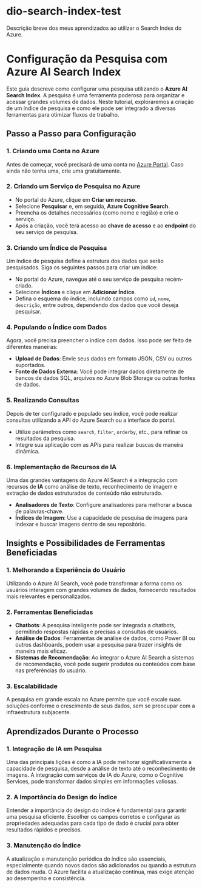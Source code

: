 # dio-search-index-test
Descrição breve dos meus aprendizados ao utilizar o Search Index do Azure.

# Configuração da Pesquisa com Azure AI Search Index

Este guia descreve como configurar uma pesquisa utilizando o **Azure AI Search Index**. A pesquisa é uma ferramenta poderosa para organizar e acessar grandes volumes de dados. Neste tutorial, exploraremos a criação de um índice de pesquisa e como ele pode ser integrado a diversas ferramentas para otimizar fluxos de trabalho.

## Passo a Passo para Configuração

### 1. Criando uma Conta no Azure
Antes de começar, você precisará de uma conta no [Azure Portal](https://portal.azure.com). Caso ainda não tenha uma, crie uma gratuitamente.

### 2. Criando um Serviço de Pesquisa no Azure
- No portal do Azure, clique em **Criar um recurso**.
- Selecione **Pesquisar** e, em seguida, **Azure Cognitive Search**.
- Preencha os detalhes necessários (como nome e região) e crie o serviço.
- Após a criação, você terá acesso ao **chave de acesso** e ao **endpoint** do seu serviço de pesquisa.

### 3. Criando um Índice de Pesquisa
Um índice de pesquisa define a estrutura dos dados que serão pesquisados. Siga os seguintes passos para criar um índice:
- No portal do Azure, navegue até o seu serviço de pesquisa recém-criado.
- Selecione **Índices** e clique em **Adicionar Índice**.
- Defina o esquema do índice, incluindo campos como `id`, `nome`, `descrição`, entre outros, dependendo dos dados que você deseja pesquisar.

### 4. Populando o Índice com Dados
Agora, você precisa preencher o índice com dados. Isso pode ser feito de diferentes maneiras:
- **Upload de Dados**: Envie seus dados em formato JSON, CSV ou outros suportados.
- **Fonte de Dados Externa**: Você pode integrar dados diretamente de bancos de dados SQL, arquivos no Azure Blob Storage ou outras fontes de dados.

### 5. Realizando Consultas
Depois de ter configurado e populado seu índice, você pode realizar consultas utilizando a API do Azure Search ou a interface do portal.
- Utilize parâmetros como `search`, `filter`, `orderby`, etc., para refinar os resultados da pesquisa.
- Integre sua aplicação com as APIs para realizar buscas de maneira dinâmica.

### 6. Implementação de Recursos de IA
Uma das grandes vantagens do Azure AI Search é a integração com recursos de **IA** como análise de texto, reconhecimento de imagem e extração de dados estruturados de conteúdo não estruturado.
- **Analisadores de Texto**: Configure analisadores para melhorar a busca de palavras-chave.
- **Índices de Imagem**: Use a capacidade de pesquisa de imagens para indexar e buscar imagens dentro de seu repositório.

## Insights e Possibilidades de Ferramentas Beneficiadas

### 1. **Melhorando a Experiência do Usuário**
Utilizando o Azure AI Search, você pode transformar a forma como os usuários interagem com grandes volumes de dados, fornecendo resultados mais relevantes e personalizados.

### 2. **Ferramentas Beneficiadas**
- **Chatbots**: A pesquisa inteligente pode ser integrada a chatbots, permitindo respostas rápidas e precisas a consultas de usuários.
- **Análise de Dados**: Ferramentas de análise de dados, como Power BI ou outros dashboards, podem usar a pesquisa para trazer insights de maneira mais eficaz.
- **Sistemas de Recomendação**: Ao integrar o Azure AI Search a sistemas de recomendação, você pode sugerir produtos ou conteúdos com base nas preferências do usuário.

### 3. **Escalabilidade**
A pesquisa em grande escala no Azure permite que você escale suas soluções conforme o crescimento de seus dados, sem se preocupar com a infraestrutura subjacente.

## Aprendizados Durante o Processo

### 1. **Integração de IA em Pesquisa**
Uma das principais lições é como a IA pode melhorar significativamente a capacidade de pesquisa, desde a análise de texto até o reconhecimento de imagens. A integração com serviços de IA do Azure, como o Cognitive Services, pode transformar dados simples em informações valiosas.

### 2. **A Importância do Design do Índice**
Entender a importância do design do índice é fundamental para garantir uma pesquisa eficiente. Escolher os campos corretos e configurar as propriedades adequadas para cada tipo de dado é crucial para obter resultados rápidos e precisos.

### 3. **Manutenção do Índice**
A atualização e manutenção periódica do índice são essenciais, especialmente quando novos dados são adicionados ou quando a estrutura de dados muda. O Azure facilita a atualização contínua, mas exige atenção ao desempenho e consistência.
